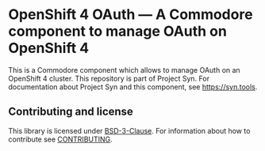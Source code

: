 # OpenShift 4 OAuth — A Commodore component to manage OAuth on OpenShift 4

This is a Commodore component which allows to manage OAuth on an OpenShift 4
cluster.  This repository is part of Project Syn. For documentation about
Project Syn and this component, see https://syn.tools.

## Contributing and license

This library is licensed under [BSD-3-Clause](LICENSE). For information about
how to contribute see [CONTRIBUTING](CONTRIBUTING.md).
